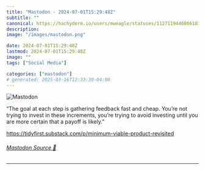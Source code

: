 ```yaml
---
title: "Mastodon - 2024-07-01T15:29:48Z"
subtitle: ""
canonical: https://hachyderm.io/users/mweagle/statuses/112711944686610311
description:
image: "/images/mastodon.png"

date: 2024-07-01T15:29:48Z
lastmod: 2024-07-01T15:29:48Z
image: ""
tags: ["Social Media"]

categories: ["mastodon"]
# generated: 2025-03-16T12:33:30-04:00
---
```

![Mastodon](/images/mastodon.png)

<p>“The goal at each step is gathering feedback fast and cheap. You’re not trying to invest in these increments, you’re trying to avoid investing until you are more certain that a payoff is likely.”</p><p><a href="https://tidyfirst.substack.com/p/minimum-viable-product-revisited" target="_blank" rel="nofollow noopener noreferrer" translate="no"><span class="invisible">https://</span><span class="ellipsis">tidyfirst.substack.com/p/minim</span><span class="invisible">um-viable-product-revisited</span></a></p>


###### [Mastodon Source 🐘](https://hachyderm.io/@mweagle/112711944686610311)

___

